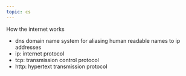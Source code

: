 ```yaml
---
topic: cs
---
```

How the internet works
- dns domain name system for aliasing human readable names to ip addresses
- ip: internet protocol
- tcp: transmission control protocol
- http: hypertext transmission protocol